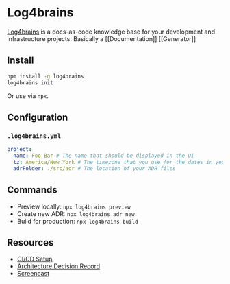 # Log4brains

[Log4brains](https://github.com/thomvaill/log4brains) is a docs-as-code knowledge base for your development and infrastructure projects. Basically a [[Documentation]] [[Generator]]

## Install

```bash
npm install -g log4brains
log4brains init
```

Or use via `npx`.

## Configuration

### `.log4brains.yml`

```yaml
project:
  name: Foo Bar # The name that should be displayed in the UI
  tz: America/New_York # The timezone that you use for the dates in your ADR files
  adrFolder: ./src/adr # The location of your ADR files
```

## Commands

- Preview locally: `npx log4brains preview`
- Create new ADR: `npx log4brains adr new`
- Build for production: `npx log4brains build`

## Resources

- [CI/CD Setup](https://github.com/thomvaill/log4brains#-cicd-configuration-examples)
- [Architecture Decision Record](https://adr.github.io/)
- [Screencast](https://www.youtube.com/watch?v=HDEwOCn9T0w)

